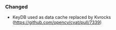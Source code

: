 ### Changed

- KeyDB used as data cache replaced by Kvrocks
  (<https://github.com/opencv/cvat/pull/7339>)
